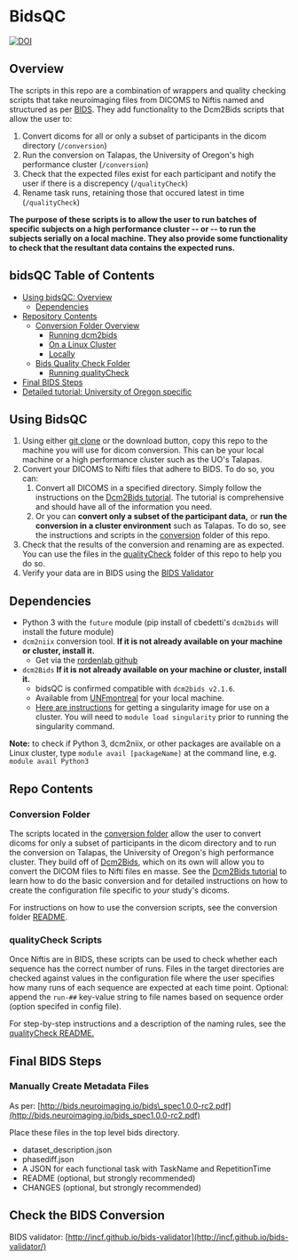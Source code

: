 # BidsQC

[![DOI](https://zenodo.org/badge/DOI/10.5281/zenodo.1326895.svg)](https://doi.org/10.5281/zenodo.1326895)

## Overview

The scripts in this repo are a combination of wrappers and quality checking scripts that take neuroimaging files from DICOMS to Niftis named and structured as per [BIDS](http://bids.neuroimaging.io/). They add functionality to the Dcm2Bids scripts that allow the user to:

1. Convert dicoms for all or only a subset of participants in the dicom directory (`/conversion`)
2. Run the conversion on Talapas, the University of Oregon's high performance cluster (`/conversion`)
3. Check that the expected files exist for each participant and notify the user if there is a discrepency (`/qualityCheck`)
4. Rename task runs, retaining those that occured latest in time (`/qualityCheck`)

**The purpose of these scripts is to allow the user to run batches of specific subjects on a high performance cluster -- or -- to run the subjects serially on a local machine. They also provide some functionality to check that the resultant data contains the expected runs.**

## bidsQC Table of Contents

- [Using bidsQC: Overview](#usage)
  - [Dependencies](#dependencies)
- [Repository Contents](#repo-contents)
  - [Conversion Folder Overview](#conversion_folder)
    - [Running dcm2bids](/conversion/README.md)
    - [On a Linux Cluster](/conversion/runConversionOnCluster.md)
    - [Locally](/conversion/runConversionLocally.md)
  - [Bids Quality Check Folder](#qc_folder)
    - [Running qualityCheck](/qualityCheck/README.md)
- [Final BIDS Steps](#final-steps)
- [Detailed tutorial: University of Oregon specific](uoTutorial.md)

## Using BidsQC <a name="usage">

1. Using either [git clone](https://help.github.com/en/articles/cloning-a-repository) or the download button, copy this repo to the machine you will use for dicom conversion. This can be your local machine or a high performance cluster such as the UO's Talapas.
2. Convert your DICOMS to Nifti files that adhere to BIDS. To do so, you can:
   1. Convert all DICOMS in a specified directory. Simply follow the instructions on the [Dcm2Bids tutorial](https://unfmontreal.github.io/Dcm2Bids/docs/2-tutorial/). The tutorial is comprehensive and should have all of the information you need.
   2. Or you can **convert only a subset of the participant data,** or **run the conversion in a cluster environment** such as Talapas. To do so, see the instructions and scripts in the [conversion](/conversion) folder of this repo.
3. Check that the results of the conversion and renaming are as expected. You can use the files in the [qualityCheck](/qualityCheck) folder of this repo to help you do so.
4. Verify your data are in BIDS using the [BIDS Validator](http://incf.github.io/bids-validator/)

## Dependencies<a name="dependencies">

- Python 3 with the `future` module (pip install of cbedetti's `dcm2bids` will install the future module)
- `dcm2niix` conversion tool. **If it is not already available on your machine or cluster, install it.**
  - Get via the [rordenlab github](https://github.com/rordenlab/dcm2niix)
- `dcm2Bids` **If it is not already available on your machine or cluster, install it.**
  - bidsQC is confirmed compatible with `dcm2bids v2.1.6`.
  - Available from [UNFmontreal](https://github.com/UNFmontreal/Dcm2Bids) for your local machine.
  - [Here are instructions](https://unfmontreal.github.io/Dcm2Bids/docs/1-usage/#containers) for getting a singularity image for use on a cluster. You will need to `module load singularity` prior to running the singularity command.

**Note:** to check if Python 3, dcm2niix, or other packages are available on a Linux cluster, type `module avail [packageName]` at the command line, e.g. `module avail Python3`

## Repo Contents<a name="repo-contents">

### Conversion Folder<a name="conversion_folder">

The scripts located in the [conversion folder](/conversion) allow the user to convert dicoms for only a subset of participants in the dicom directory and to run the conversion on Talapas, the University of Oregon's high performance cluster. They build off of [Dcm2Bids](https://github.com/UNFmontreal/Dcm2Bids), which on its own will allow you to convert the DICOM files to Nifti files en masse. See the [Dcm2Bids tutorial](https://unfmontreal.github.io/Dcm2Bids/docs/2-tutorial/) to learn how to do the basic conversion and for detailed instructions on how to create the configuration file specific to _your_ study's dicoms.

For instructions on how to use the conversion scripts, see the conversion folder [README](/conversion/README.md).

### qualityCheck Scripts<a name="qc_folder">

Once Niftis are in BIDS, these scripts can be used to check whether each sequence has the correct number of runs. Files in the target directories are checked against values in the configuration file where the user specifies how many runs of each sequence are expected at each time point. Optional: append the `run-##` key-value string to file names based on sequence order (option specifed in config file).  

For step-by-step instructions and a description of the naming rules, see the [qualityCheck README.](/qualityCheck/README.md)

## Final BIDS Steps<a name="final-steps">
### Manually Create Metadata Files

As per: [http://bids.neuroimaging.io/bids\_spec1.0.0-rc2.pdf](http://bids.neuroimaging.io/bids_spec1.0.0-rc2.pdf)

Place these files in the top level bids directory.

- dataset_description.json
- phasediff.json
- A JSON for each functional task with TaskName and RepetitionTime
- README (optional, but strongly recommended)
- CHANGES (optional, but strongly recommended)

## Check the BIDS Conversion <a name="bidsValidator">

BIDS validator: [http://incf.github.io/bids-validator](http://incf.github.io/bids-validator/)
